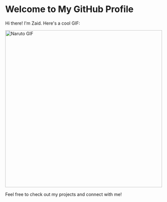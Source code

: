 # Welcome to My GitHub Profile

Hi there! I'm Zaid. Here's a cool GIF:

<img src="https://github.com/username/repo/blob/main/yourgif.gif?raw=true" alt="Naruto GIF" width="500"/>

Feel free to check out my projects and connect with me!